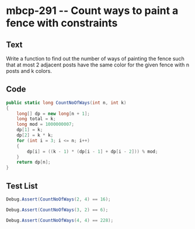 # mbcp-291 -- Count ways to paint a fence with constraints

## Text

Write a function to find out the number of ways of painting the fence such that at most 2 adjacent posts have the same color for the given fence with n posts and k colors.

## Code

```csharp
public static long CountNoOfWays(int n, int k) 
{ 
    long[] dp = new long[n + 1]; 
    long total = k; 
    long mod = 1000000007; 
    dp[1] = k; 
    dp[2] = k * k; 
    for (int i = 3; i <= n; i++) 
    { 
        dp[i] = ((k - 1) * (dp[i - 1] + dp[i - 2])) % mod; 
    } 
    return dp[n]; 
}
```

## Test List

```csharp
Debug.Assert(CountNoOfWays(2, 4) == 16);
```

```csharp
Debug.Assert(CountNoOfWays(3, 2) == 6);
```

```csharp
Debug.Assert(CountNoOfWays(4, 4) == 228);
```
